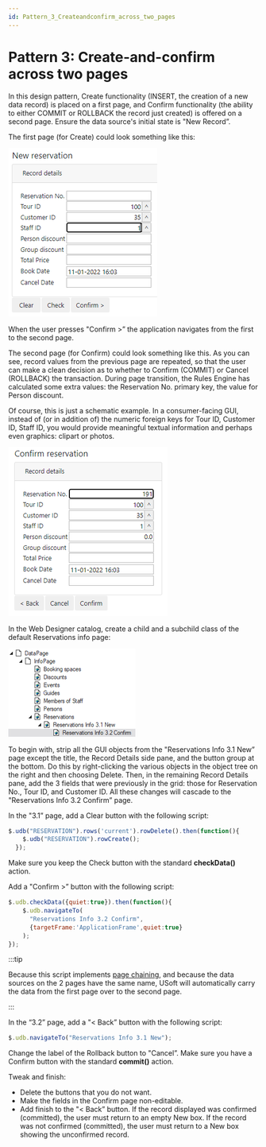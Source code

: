 ```yaml
---
id: Pattern_3_Createandconfirm_across_two_pages
---
```


# Pattern 3: Create-and-confirm across two pages

In this design pattern, Create functionality (INSERT, the creation of a new data record) is placed on a first page, and Confirm functionality (the ability to either COMMIT or ROLLBACK the record just created) is offered on a second page. Ensure the data source's initial state is "New Record”.

The first page (for Create) could look something like this:

![](./assets/d96efe4c-b033-451d-a54c-03d6f26099a8.png)

When the user presses "Confirm >” the application navigates from the first to the second page.

The second page (for Confirm) could look something like this. As you can see, record values from the previous page are repeated, so that the user can make a clean decision as to whether to Confirm (COMMIT) or Cancel (ROLLBACK) the transaction. During page transition, the Rules Engine has calculated some extra values: the Reservation No. primary key, the value for Person discount.

Of course, this is just a schematic example. In a consumer-facing GUI, instead of (or in addition of) the numeric foreign keys for Tour ID, Customer ID, Staff ID, you would provide meaningful textual information and perhaps even graphics: clipart or photos.

![](./assets/aca54cdd-5059-4698-94bd-f3d342165c66.png)

In the Web Designer catalog, create a child and a subchild class of the default Reservations info page:

![](./assets/0a3478ca-4ae2-49b8-874a-f8cfa9a13f20.png)

To begin with, strip all the GUI objects from the "Reservations Info 3.1 New”  page except the title, the Record Details side pane, and the button group at the bottom. Do this by right-clicking the various objects in the object tree on the right and then choosing Delete. Then, in the remaining Record Details pane, add the 3 fields that were previously in the grid: those for Reservation No., Tour ID, and Customer ID. All these changes will cascade to the "Reservations Info 3.2 Confirm” page.

In the "3.1” page, add a Clear button with the following script:

```js
$.udb("RESERVATION").rows('current').rowDelete().then(function(){
    $.udb("RESERVATION").rowCreate();
  });

```

Make sure you keep the Check button with the standard **checkData()** action.

Add a "Confirm >” button with the following script:

```js
$.udb.checkData({quiet:true}).then(function(){
    $.udb.navigateTo(
      "Reservations Info 3.2 Confirm",
      {targetFrame:'ApplicationFrame',quiet:true}
    );
});
```


:::tip

Because this script implements [page chaining](/Web_and_app_UIs/Navigation_between_web_pages/Page_chaining.md), and because the data sources on the 2 pages have the same name, USoft will automatically carry the data from the first page over to the second page.

:::

In the “3.2” page, add a "< Back” button with the following script:

```js
$.udb.navigateTo("Reservations Info 3.1 New");
```

Change the label of the Rollback button to "Cancel”. Make sure you have a Confirm button with the standard **commit()** action.

Tweak and finish:

- Delete the buttons that you do not want.
- Make the fields in the Confirm page non-editable.
- Add finish to the "< Back” button. If the record displayed was confirmed (committed), the user must return to an empty New box. If the record was not confirmed (committed), the user must return to a New box showing the unconfirmed record.